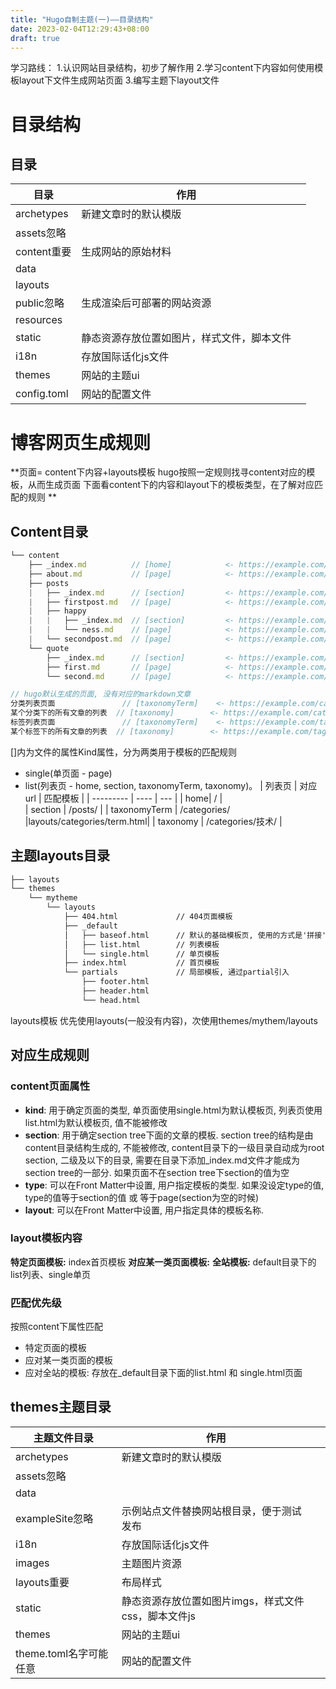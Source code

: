 ```yaml
---
title: "Hugo自制主题(一)——目录结构"
date: 2023-02-04T12:29:43+08:00
draft: true
---
```


学习路线：
1.认识网站目录结构，初步了解作用
2.学习content下内容如何使用模板layout下文件生成网站页面
3.编写主题下layout文件


# 目录结构

## 目录

| 目录        | 作用                                       |     |
| ----------- | ------------------------------------------ | --- |
| archetypes  | 新建文章时的默认模版                       |     |
| assets忽略  |                                            |     |
| content重要 | 生成网站的原始材料                         |     |
| data        |                                            |     |
| layouts     |                                            |     |
| public忽略  | 生成渲染后可部署的网站资源                 |     |
| resources   |                                            |     |
| static      | 静态资源存放位置如图片，样式文件，脚本文件 |     |
| i18n        | 存放国际话化js文件                         |     |
| themes      | 网站的主题ui                               |     |
| config.toml | 网站的配置文件                             |     |



# 博客网页生成规则
**页面= content下内容+layouts模板
hugo按照一定规则找寻content对应的模板，从而生成页面
下面看content下的内容和layout下的模板类型，在了解对应匹配的规则
**
## Content目录
``` javascript
└── content
    ├── _index.md          // [home]            <- https://example.com/ **
    ├── about.md           // [page]            <- https://example.com/about/
    ├── posts               
    |   ├── _index.md      // [section]         <- https://example.com/posts/ **         
    |   ├── firstpost.md   // [page]            <- https://example.com/posts/firstpost/
    |   ├── happy           
    |   |   ├── _index.md  // [section]         <- https://example.com/posts/happy/ **
    |   |   └── ness.md    // [page]            <- https://example.com/posts/happy/ness/
    |   └── secondpost.md  // [page]            <- https://example.com/posts/secondpost/
    └── quote   
        ├── _index.md      // [section]         <- https://example.com/quote/ **           
        ├── first.md       // [page]            <- https://example.com/quote/first/
        └── second.md      // [page]            <- https://example.com/quote/second/

// hugo默认生成的页面, 没有对应的markdown文章
分类列表页面               // [taxonomyTerm]    <- https://example.com/categories/  **
某个分类下的所有文章的列表  // [taxonomy]        <- https://example.com/categories/one-category  **
标签列表页面               // [taxonomyTerm]    <- https://example.com/tags/  **
某个标签下的所有文章的列表  // [taxonomy]        <- https://example.com/tags/one-tag  **
```
[]内为文件的属性Kind属性，分为两类用于模板的匹配规则
- single(单页面 - page) 
- list(列表页 - home, section, taxonomyTerm, taxonomy)。
| 列表页 | 对应url | 匹配模板 |
| --------- | ---- | --- |
| home| / |    
| section | /posts/  |
| taxonomyTerm |  /categories/  |layouts/categories/term.html|
| taxonomy |  /categories/技术/  |
## 主题layouts目录
``` txt
├── layouts
└── themes
    └── mytheme
        └── layouts
            ├── 404.html             // 404页面模板
            ├── _default
            │   ├── baseof.html      // 默认的基础模板页, 使用的方式是'拼接', 而不是'继承'.
            │   ├── list.html        // 列表模板  
            │   └── single.html      // 单页模板
            ├── index.html           // 首页模板
            └── partials             // 局部模板, 通过partial引入
                ├── footer.html
                ├── header.html
                └── head.html  
```
layouts模板   优先使用layouts(一般没有内容)，次使用themes/mythem/layouts

## 对应生成规则

### content页面属性
 -  **kind**: 用于确定页面的类型, 单页面使用single.html为默认模板页, 列表页使用list.html为默认模板页, 值不能被修改
 - **section**: 用于确定section tree下面的文章的模板. section tree的结构是由content目录结构生成的, 不能被修改, content目录下的一级目录自动成为root section, 二级及以下的目录, 需要在目录下添加_index.md文件才能成为section tree的一部分. 如果页面不在section tree下section的值为空
 - **type**: 可以在Front Matter中设置, 用户指定模板的类型. 如果没设定type的值, type的值等于section的值 或 等于page(section为空的时候)
 - **layout**: 可以在Front Matter中设置, 用户指定具体的模板名称.

### layout模板内容
**特定页面模板:** index首页模板
**对应某一类页面模板:**
**全站模板:** default目录下的list列表、single单页
### 匹配优先级
按照content下属性匹配
 - 特定页面的模板
 - 应对某一类页面的模板
 - 应对全站的模板: 存放在_default目录下面的list.html 和 single.html页面



## themes主题目录

| 主题文件目录           | 作用                                                |     |
| ---------------------- | --------------------------------------------------- | --- |
| archetypes             | 新建文章时的默认模版                                |     |
| assets忽略             |                                                     |     |
| data                   |                                                     |     |
| exampleSite忽略        | 示例站点文件替换网站根目录，便于测试发布            |     |
| i18n                   | 存放国际话化js文件                                  |     |
| images                 | 主题图片资源                                        |     |
| layouts重要            | 布局样式                                            |     |
| static                 | 静态资源存放位置如图片imgs，样式文件css，脚本文件js |     |
| themes                 | 网站的主题ui                                        |     |
| theme.toml名字可能任意 | 网站的配置文件                                      |     |
